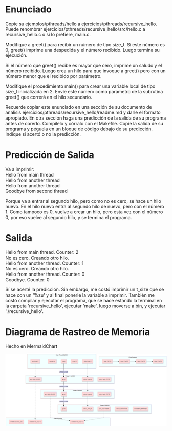 # Enunciado

Copie su ejemplos/pthreads/hello a ejercicios/pthreads/recursive_hello. Puede renombrar ejercicios/pthreads/recursive_hello/src/hello.c a recursive_hello.c o si lo prefiere, main.c. <br>

Modifique a greet() para recibir un número de tipo size_t. Si este número es 0, greet() imprime una despedida y el número recibido. Luego termina su ejecución. <br>

Si el número que greet() recibe es mayor que cero, imprime un saludo y el número recibido. Luego crea un hilo para que invoque a greet() pero con un número menor que el recibido por parámetro. <br>

Modifique el procedimiento main() para crear una variable local de tipo size_t inicializada en 2. Envíe este número como parámetro de la subrutina greet() que correrá en el hilo secundario. <br>

Recuerde copiar este enunciado en una sección de su documento de análisis ejercicios/pthreads/recursive_hello/readme.md y darle el formato apropiado. En otra sección haga una predicción de la salida de su programa antes de corerlo. Compílelo y córralo con el Makefile. Copie la salida de su programa y péguela en un bloque de código debajo de su predicción. Indique si acertó o no la predicción.

# Predicción de Salida
 
 Va a imprimir: <br>
 Hello from main thread <br>
 Hello from another thread <br>
 Hello from another thread <br>
 Goodbye from second thread <br>

 Porque va a entrar al segundo hilo, pero como no es cero, se hace un hilo nuevo. En el hilo nuevo entra al segundo hilo de nuevo, pero con el número 1. Como tampoco es 0, vuelve a crear un hilo, pero esta vez con el número 0, por eso vuelve al segundo hilo, y se termina el programa.

# Salida
Hello from main thread. Counter: 2 <br>
No es cero. Creando otro hilo. <br>
Hello from another thread. Counter: 1 <br>
No es cero. Creando otro hilo. <br>
Hello from another thread. Counter: 0 <br>
Goodbye. Counter: 0 <br>

Sí se acerté la predicción. Sin embargo, me costó imprimir un t_size que se hace con un '%zu' y al final ponerle la variable a imprimir. También me costó compilar y ejecutar el programa, que se hace estando la terminal en la carpeta 'recursive_hello', ejecutar 'make', luego moverse a bin, y ejecutar './recursive_hello'.

# Diagrama de Rastreo de Memoria
Hecho en MermaidChart

![alt text](diagrama_memoria_recursive_hello.png)